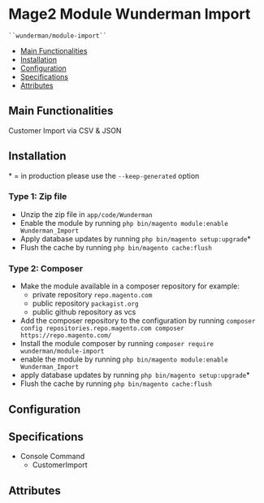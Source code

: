 # Mage2 Module Wunderman Import

    ``wunderman/module-import``

 - [Main Functionalities](#markdown-header-main-functionalities)
 - [Installation](#markdown-header-installation)
 - [Configuration](#markdown-header-configuration)
 - [Specifications](#markdown-header-specifications)
 - [Attributes](#markdown-header-attributes)


## Main Functionalities
Customer Import via CSV & JSON

## Installation
\* = in production please use the `--keep-generated` option

### Type 1: Zip file

 - Unzip the zip file in `app/code/Wunderman`
 - Enable the module by running `php bin/magento module:enable Wunderman_Import`
 - Apply database updates by running `php bin/magento setup:upgrade`\*
 - Flush the cache by running `php bin/magento cache:flush`

### Type 2: Composer

 - Make the module available in a composer repository for example:
    - private repository `repo.magento.com`
    - public repository `packagist.org`
    - public github repository as vcs
 - Add the composer repository to the configuration by running `composer config repositories.repo.magento.com composer https://repo.magento.com/`
 - Install the module composer by running `composer require wunderman/module-import`
 - enable the module by running `php bin/magento module:enable Wunderman_Import`
 - apply database updates by running `php bin/magento setup:upgrade`\*
 - Flush the cache by running `php bin/magento cache:flush`


## Configuration




## Specifications

 - Console Command
	- CustomerImport


## Attributes



